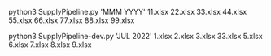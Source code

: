 python3 SupplyPipeline.py 'MMM YYYY' 11.xlsx 22.xlsx 33.xlsx 44.xlsx 55.xlsx 66.xlsx 77.xlsx 88.xlsx 99.xlsx

python3 SupplyPipeline-dev.py 'JUL 2022' 1.xlsx 2.xlsx 3.xlsx 33.xlsx 5.xlsx 6.xlsx 7.xlsx 8.xlsx 9.xlsx

